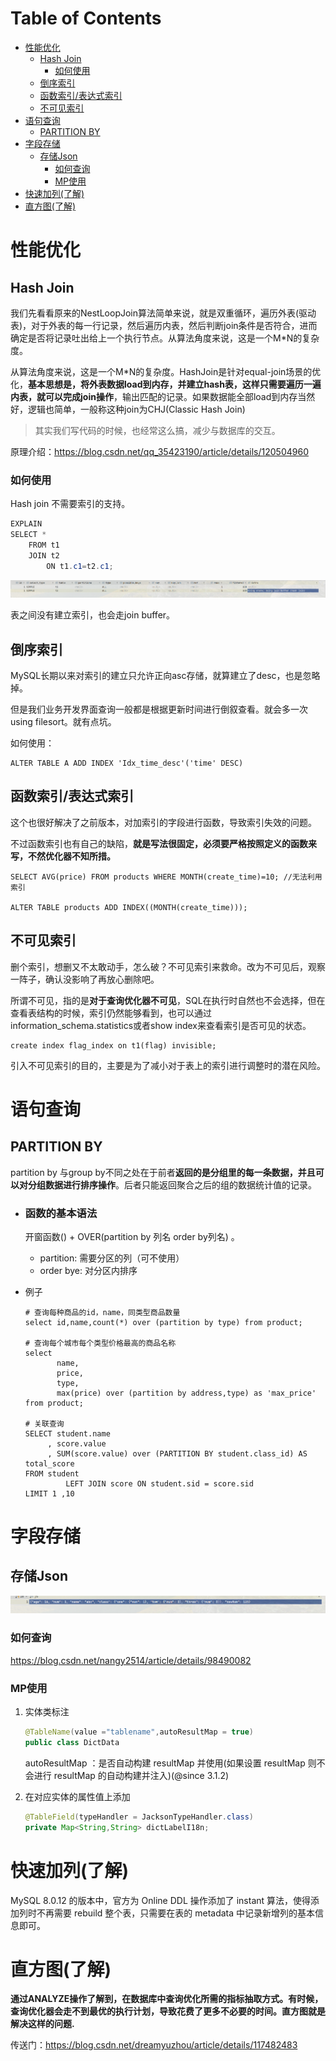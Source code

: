 # Table of Contents

* [性能优化](#性能优化)
  * [Hash Join](#hash-join)
    * [如何使用](#如何使用)
  * [倒序索引](#倒序索引)
  * [函数索引/表达式索引](#函数索引表达式索引)
  * [不可见索引](#不可见索引)
* [语句查询](#语句查询)
  * [PARTITION BY](#partition-by)
* [字段存储](#字段存储)
  * [存储Json](#存储json)
    * [如何查询](#如何查询)
    * [MP使用](#mp使用)
* [快速加列(了解)](#快速加列了解)
* [直方图(了解)](#直方图了解)




# 性能优化

## Hash Join

我们先看看原来的NestLoopJoin算法简单来说，就是双重循环，遍历外表(驱动表)，对于外表的每一行记录，然后遍历内表，然后判断join条件是否符合，进而确定是否将记录吐出给上一个执行节点。从算法角度来说，这是一个M*N的复杂度。



从算法角度来说，这是一个M*N的复杂度。HashJoin是针对equal-join场景的优化，**基本思想是，将外表数据load到内存，并建立hash表，这样只需要遍历一遍内表，就可以完成join操作**，输出匹配的记录。如果数据能全部load到内存当然好，逻辑也简单，一般称这种join为CHJ(Classic Hash Join)

> 其实我们写代码的时候，也经常这么搞，减少与数据库的交互。



原理介绍：https://blog.csdn.net/qq_35423190/article/details/120504960



### 如何使用

Hash join 不需要索引的支持。

```java
EXPLAIN
SELECT *
    FROM t1
    JOIN t2
        ON t1.c1=t2.c1;

```

![image-20221015121250951](.images/image-20221015121250951.png)

表之间没有建立索引，也会走join buffer。



## 倒序索引

MySQL长期以来对索引的建立只允许正向asc存储，就算建立了desc，也是忽略掉。

但是我们业务开发界面查询一般都是根据更新时间进行倒叙查看。就会多一次using filesort。就有点坑。

如何使用：

```mysql
ALTER TABLE A ADD INDEX 'Idx_time_desc'('time' DESC)
```

## 函数索引/表达式索引

这个也很好解决了之前版本，对加索引的字段进行函数，导致索引失效的问题。

不过函数索引也有自己的缺陷，**就是写法很固定，必须要严格按照定义的函数来写，不然优化器不知所措。**



```mysql
SELECT AVG(price) FROM products WHERE MONTH(create_time)=10; //无法利用索引

ALTER TABLE products ADD INDEX((MONTH(create_time)));
```



## 不可见索引

删个索引，想删又不太敢动手，怎么破？不可见索引来救命。改为不可见后，观察一阵子，确认没影响了再放心删除吧。

所谓不可见，指的是**对于查询优化器不可见**，SQL在执行时自然也不会选择，但在查看表结构的时候，索引仍然能够看到，也可以通过information_schema.statistics或者show index来查看索引是否可见的状态。



```mysql
create index flag_index on t1(flag) invisible;

```



引入不可见索引的目的，主要是为了减小对于表上的索引进行调整时的潜在风险。





# 语句查询

## PARTITION BY

partition by 与group by不同之处在于前者**返回的是分组里的每一条数据，并且可以对分组数据进行排序操作**。后者只能返回聚合之后的组的数据统计值的记录。



+ ### 函数的基本语法

  开窗函数() + OVER(partition by 列名 order by列名) 。

  - partition: 需要分区的列（可不使用）
  - order bye: 对分区内排序

+ 例子

  ```mysql
  # 查询每种商品的id，name，同类型商品数量
  select id,name,count(*) over (partition by type) from product;
  
  # 查询每个城市每个类型价格最高的商品名称
  select
         name,
         price,
         type,
         max(price) over (partition by address,type) as 'max_price'
  from product;
  
  # 关联查询
  SELECT student.name
       , score.value
       , SUM(score.value) over (PARTITION BY student.class_id) AS total_score
  FROM student
           LEFT JOIN score ON student.sid = score.sid
  LIMIT 1 ,10
  ```

  





# 字段存储

## 存储Json

![image-20221015144509240](.images/image-20221015144509240.png)


### 如何查询

https://blog.csdn.net/nangy2514/article/details/98490082

### MP使用

1. 实体类标注

   ```java
   @TableName(value ="tablename",autoResultMap = true)
   public class DictData
   ```

   autoResultMap ：是否自动构建 resultMap 并使用(如果设置 resultMap 则不会进行 resultMap 的自动构建并注入)(@since 3.1.2)

2. 在对应实体的属性值上添加

   ```java
   @TableField(typeHandler = JacksonTypeHandler.class)
   private Map<String,String> dictLabelI18n;
   ```



# 快速加列(了解)

MySQL 8.0.12 的版本中，官方为 Online DDL 操作添加了 instant 算法，使得添加列时不再需要 rebuild 整个表，只需要在表的 metadata 中记录新增列的基本信息即可。



# 直方图(了解)

**通过ANALYZE操作了解到，在数据库中查询优化所需的指标抽取方式。有时候，查询优化器会走不到最优的执行计划，导致花费了更多不必要的时间。直方图就是解决这样的问题.**

传送门：https://blog.csdn.net/dreamyuzhou/article/details/117482483



